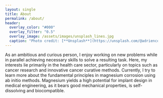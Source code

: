 ```yaml
---
layout: single
title: About
permalink: /about/
header:
  overlay_color: "#000"
  overlay_filter: "0.5"
  overlay_image: /assets/images/unsplash_lines.jpg
  caption: "Photo credit: [**Unsplash**](https://unsplash.com/@adrienconverse)"
---
```


As an ambitious and curious person, I enjoy working on new problems while in parallel achieving necessary skills to solve a resulting task. Here, my interests lie primarily in the health care sector, particularly on topics such as cancer research and innovative cancer curative methods. Currently, I try to learn more about the fundamental principles in magnesium corrosion using ab initio methods. Magnesium yields a high potential for implant design in medical engineering, as it bears good mechanical properties, is self-dissolving and biocompatible. 
